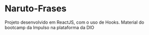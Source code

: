 # Naruto-Frases
Projeto desenvolvido em ReactJS, com o uso de Hooks. Material do bootcamp da Impulso na plataforma da DIO
